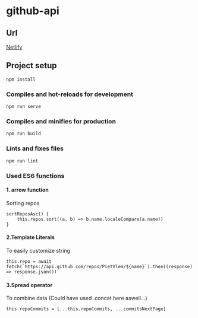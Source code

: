 # github-api

## Url
[Netlify](https://rad-chimera-ee8982.netlify.app)


## Project setup
```
npm install
```

### Compiles and hot-reloads for development
```
npm run serve
```

### Compiles and minifies for production
```
npm run build
```

### Lints and fixes files
```
npm run lint
```

### Used ES6 functions
#### 1. arrow function
Sorting repos
```
sortReposAsc() {
    this.repos.sort((a, b) => b.name.localeCompare(a.name))
}
```

#### 2.Template Literals
To easily customize string
```
this.repo = await fetch(`https://api.github.com/repos/PietVlem/${name}`).then((response) => response.json())
```

#### 3.Spread operator
To combine data (Could have used .concat here aswell...)
```
this.repoCommits = [...this.repoCommits, ...commitsNextPage]
````